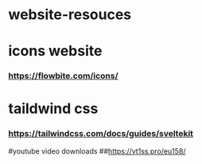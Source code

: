 # website-resouces


# icons website 
### https://flowbite.com/icons/


# taildwind css 
### https://tailwindcss.com/docs/guides/sveltekit


#youtube video downloads
##https://yt1ss.pro/eu158/

